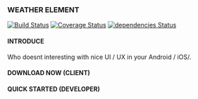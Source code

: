 ### WEATHER ELEMENT
[![Build Status](https://travis-ci.org/adefirmanf/weather-app.svg?branch=master)](https://travis-ci.org/adefirmanf/weather-app)
[![Coverage Status](https://coveralls.io/repos/github/adefirmanf/weather-app/badge.svg?branch=master)](https://coveralls.io/github/adefirmanf/weather-app?branch=master)
[![dependencies Status](https://david-dm.org/adefirmanf/weather-app/status.svg)](https://david-dm.org/adefirmanf/weather-app)


#### INTRODUCE 
Who doesnt interesting with nice UI / UX in your Android / iOS/. 

#### DOWNLOAD NOW (CLIENT)




#### QUICK STARTED (DEVELOPER)

